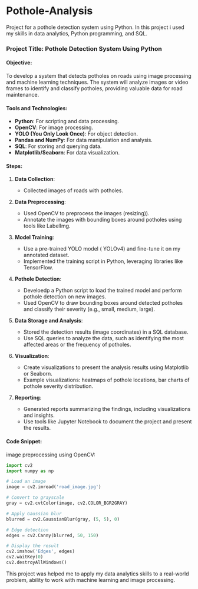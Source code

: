 # Pothole-Analysis
Project for a pothole detection system using Python. In this project i used my skills in data analytics, Python programming, and SQL.

### Project Title: Pothole Detection System Using Python

#### Objective:
To develop a system that detects potholes on roads using image processing and machine learning techniques. The system will analyze images or video frames to identify and classify potholes, providing valuable data for road maintenance.

#### Tools and Technologies:
- **Python**: For scripting and data processing.
- **OpenCV**: For image processing.
- **YOLO (You Only Look Once)**: For object detection.
- **Pandas and NumPy**: For data manipulation and analysis.
- **SQL**: For storing and querying data.
- **Matplotlib/Seaborn**: For data visualization.

#### Steps:

1. **Data Collection**:
   - Collected images of roads with potholes. 

2. **Data Preprocessing**:
   - Used OpenCV to preprocess the images (resizing)).
   - Annotate the images with bounding boxes around potholes using tools like LabelImg.

3. **Model Training**:
   - Use a pre-trained YOLO model ( YOLOv4) and fine-tune it on my annotated dataset.
   - Implemented the training script in Python, leveraging libraries like TensorFlow.
   
4. **Pothole Detection**:
   - Develoedp a Python script to load the trained model and perform pothole detection on new images.
   - Used OpenCV to draw bounding boxes around detected potholes and classify their severity (e.g., small, medium, large).

5. **Data Storage and Analysis**:
   - Stored the detection results (image coordinates) in a SQL database.
   - Use SQL queries to analyze the data, such as identifying the most affected areas or the frequency of potholes.

6. **Visualization**:
   - Create visualizations to present the analysis results using Matplotlib or Seaborn.
   - Example visualizations: heatmaps of pothole locations, bar charts of pothole severity distribution.

7. **Reporting**:
   - Generated reports summarizing the findings, including visualizations and insights.
   - Use tools like Jupyter Notebook to document the project and present the results.

#### Code Snippet:
image preprocessing using OpenCV:

```python
import cv2
import numpy as np

# Load an image
image = cv2.imread('road_image.jpg')

# Convert to grayscale
gray = cv2.cvtColor(image, cv2.COLOR_BGR2GRAY)

# Apply Gaussian blur
blurred = cv2.GaussianBlur(gray, (5, 5), 0)

# Edge detection
edges = cv2.Canny(blurred, 50, 150)

# Display the result
cv2.imshow('Edges', edges)
cv2.waitKey(0)
cv2.destroyAllWindows()
```

This project was helped me to apply my data analytics skills to a real-world problem, ability to work with machine learning and image processing.

